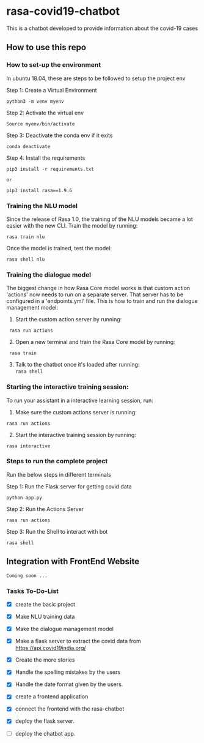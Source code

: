 # rasa-covid19-chatbot
This is a chatbot developed to provide information about the covid-19 cases

## How to use this repo

### How to set-up the environment

In ubuntu 18.04, these are steps to be followed to setup the project env

Step 1: Create a Virtual Environment

    python3 -m venv myenv

Step 2: Activate the virtual env 

    Source myenv/bin/activate

Step 3: Deactivate the conda env if it exits

    conda deactivate

Step 4: Install the requirements 

    pip3 install -r requirements.txt

    or 

    pip3 install rasa==1.9.6


### Training the NLU model

Since the release of Rasa 1.0, the training of the NLU models became a lot easier with the new CLI. Train the model by running:  

```rasa train nlu ```

Once the model is trained, test the model:

```rasa shell nlu```


### Training the dialogue model

The biggest change in how Rasa Core model works is that custom action 'actions' now needs to run on a separate server. That server has to be configured in a 'endpoints.yml' file.  This is how to train and run the dialogue management model:  
1. Start the custom action server by running:  

``` rasa run actions```  

2. Open a new terminal and train the Rasa Core model by running:  

``` rasa train```  
 
3. Talk to the chatbot once it's loaded after running:  
```rasa shell```  


### Starting the interactive training session:

To run your assistant in a interactive learning session, run:
1. Make sure the custom actions server is running:  

```rasa run actions```  

2. Start the interactive training session by running:  

```rasa interactive```  


### Steps to run the complete project

Run the below steps in different terminals

Step 1: Run the Flask server for getting covid data

    python app.py

Step 2: Run the Actions Server 

    rasa run actions

Step 3: Run the Shell to interact with bot

    rasa shell


## Integration with FrontEnd Website

    Coming soon ...


### Tasks To-Do-List


- [x] create the basic project 
- [x] Make NLU training data
- [x] Make the dialogue management model
- [x] Make a flask server to extract the covid data from https://api.covid19india.org/
- [x] Create the more stories
- [x] Handle the spelling mistakes by the users
- [x] Handle the date format given by the users.
- [x] create a frontend application 
- [x] connect the frontend with the rasa-chatbot
- [x] deploy the flask server.
- [ ] deploy the chatbot app.


